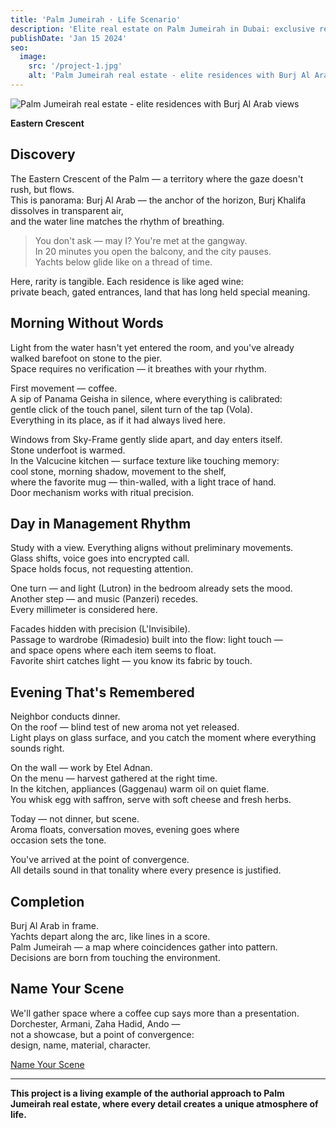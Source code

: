 ```yaml
---
title: 'Palm Jumeirah · Life Scenario'
description: 'Elite real estate on Palm Jumeirah in Dubai: exclusive residences with panoramic views of Burj Al Arab and the Persian Gulf. Premium apartments with private beaches and gated entrances.'
publishDate: 'Jan 15 2024'
seo:
  image:
    src: '/project-1.jpg'
    alt: 'Palm Jumeirah real estate - elite residences with Burj Al Arab views, Dubai'
---
```


![Palm Jumeirah real estate - elite residences with Burj Al Arab views](/project-1.jpg)

**Eastern Crescent**

## Discovery

The Eastern Crescent of the Palm — a territory where the gaze doesn't rush, but flows.  
This is panorama: Burj Al Arab — the anchor of the horizon, Burj Khalifa dissolves in transparent air,  
and the water line matches the rhythm of breathing.

> You don't ask — may I? You're met at the gangway.  
> In 20 minutes you open the balcony, and the city pauses.  
> Yachts below glide like on a thread of time.

Here, rarity is tangible. Each residence is like aged wine:  
private beach, gated entrances, land that has long held special meaning.

## Morning Without Words

Light from the water hasn't yet entered the room, and you've already walked barefoot on stone to the pier.  
Space requires no verification — it breathes with your rhythm.

First movement — coffee.  
A sip of Panama Geisha in silence, where everything is calibrated:  
gentle click of the touch panel, silent turn of the tap (Vola).  
Everything in its place, as if it had always lived here.

Windows from Sky-Frame gently slide apart, and day enters itself.  
Stone underfoot is warmed.  
In the Valcucine kitchen — surface texture like touching memory:  
cool stone, morning shadow, movement to the shelf,  
where the favorite mug — thin-walled, with a light trace of hand.  
Door mechanism works with ritual precision.

## Day in Management Rhythm

Study with a view. Everything aligns without preliminary movements.  
Glass shifts, voice goes into encrypted call.  
Space holds focus, not requesting attention.

One turn — and light (Lutron) in the bedroom already sets the mood.  
Another step — and music (Panzeri) recedes.  
Every millimeter is considered here.

Facades hidden with precision (L'Invisibile).  
Passage to wardrobe (Rimadesio) built into the flow: light touch —  
and space opens where each item seems to float.  
Favorite shirt catches light — you know its fabric by touch.

## Evening That's Remembered

Neighbor conducts dinner.  
On the roof — blind test of new aroma not yet released.  
Light plays on glass surface, and you catch the moment where everything sounds right.

On the wall — work by Etel Adnan.  
On the menu — harvest gathered at the right time.  
In the kitchen, appliances (Gaggenau) warm oil on quiet flame.  
You whisk egg with saffron, serve with soft cheese and fresh herbs.

Today — not dinner, but scene.  
Aroma floats, conversation moves, evening goes where  
occasion sets the tone.

You've arrived at the point of convergence.  
All details sound in that tonality where every presence is justified.

## Completion

Burj Al Arab in frame.  
Yachts depart along the arc, like lines in a score.  
Palm Jumeirah — a map where coincidences gather into pattern.  
Decisions are born from touching the environment.

## Name Your Scene

We'll gather space where a coffee cup says more than a presentation.  
Dorchester, Armani, Zaha Hadid, Ando —  
not a showcase, but a point of convergence:  
design, name, material, character.

<div class="flex justify-center mb-10">
  <a 
    href="/en/contact"
    class="px-8 py-3 rounded-full border border-black font-serif italic text-lg hover:bg-black hover:text-white transition-colors no-underline"
    style="color: inherit;"
  >
    Name Your Scene
  </a>
</div>

---

**This project is a living example of the authorial approach to Palm Jumeirah real estate, where every detail creates a unique atmosphere of life.**
